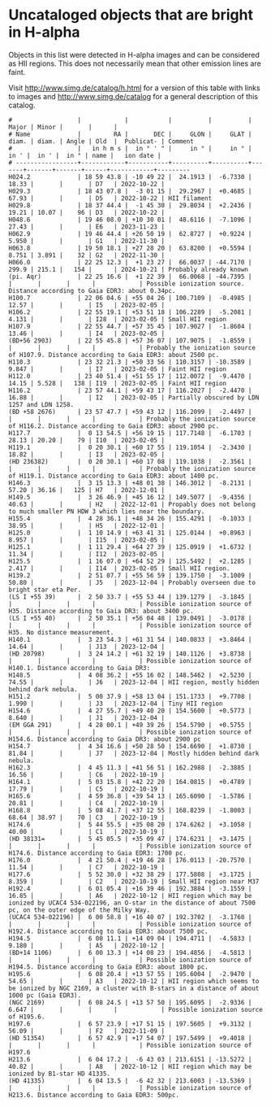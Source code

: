 # Uncataloged objects that are bright in H-alpha

Objects in this list were detected in H-alpha images and can be considered as HII regions.
This does not necessarily mean that other emission lines are faint.

Visit <http://www.simg.de/catalog/h.html> for a version of this table with links
to images and <http://www.simg.de/catalog> for a general description of this
catalog.

    #                  |            |           |          |          | Major | Minor |       |      |
    # Name             |         RA |       DEC |     GLON |     GLAT | diam. | diam. | Angle | Old  |  Publicat- | Comment
    #                  |   in h m s |  in ° ' " |     in ° |     in ° |  in ' |  in ' |  in ° | name |   ion date |
    # -----------------+------------+-----------+----------+----------+-------+-------+-------+------+------------+---------
    H024.2             | 18 59 43.8 | -10 49 22 |  24.1913 |  -6.7330 | 18.33 |       |       | D7   | 2022-10-22 | 
    H029.3             | 18 43 07.8 |  -3 01 15 |  29.2967 |  +0.4685 | 67.93 |       |       | D5   | 2022-10-22 | HII filament
    H029.8             | 18 37 44.4 |  -1 45 30 |  29.8034 |  +2.2436 | 19.21 | 10.07 |    96 | D3   | 2022-10-22 | 
    H048.6             | 19 46 08.0 | +10 30 01 |  48.6116 |  -7.1096 | 27.43 |       |       | E6   | 2023-11-23 | 
    H062.9             | 19 46 44.4 | +26 50 19 |  62.8727 |  +0.9224 | 5.950 |       |       | G1   | 2022-11-30 | 
    H063.8             | 19 50 18.1 | +27 28 20 |  63.8200 |  +0.5594 | 8.751 | 3.891 |    32 | G2   | 2022-11-30 | 
    H066.0             | 22 25 12.3 |  +1 23 27 |  66.0037 | -44.7170 | 299.9 | 215.1 |   154 |      | 2024-10-21 | Probably already known
    (pi. Aqr)          | 22 25 16.6 |  +1 22 39 |  66.0068 | -44.7395 |       |       |       |      |            | Possible ionization source. Distance according to Gaia EDR3: about 0.34pc.
    H100.7             | 22 06 04.6 | +55 04 26 | 100.7109 |  -0.4985 | 12.57 |       |       | I5   | 2023-02-05 | 
    H106.2             | 22 55 19.1 | +53 51 18 | 106.2289 |  -5.2081 | 4.131 |       |       | I28  | 2023-02-05 | Small HII region
    H107.9             | 22 55 44.7 | +57 35 45 | 107.9027 |  -1.8604 | 13.46 |       |       | I4   | 2023-02-05 | 
    (BD+56 2903)       | 22 55 45.8 | +57 36 07 | 107.9075 |  -1.8559 |       |       |       |      |            | Probably the ionization source of H107.9. Distance according to Gaia EDR3: about 2500 pc.
    H110.3             | 23 32 21.3 | +50 33 56 | 110.3157 | -10.3589 | 9.847 |       |       | I7   | 2023-02-05 | Faint HII region
    H112.0             | 23 40 51.4 | +51 55 17 | 112.0072 |  -9.4470 | 14.15 | 5.528 |   138 | I19  | 2023-02-05 | Faint HII region
    H116.2             | 23 57 44.1 | +59 43 17 | 116.2027 |  -2.4470 | 16.88 |       |       | I2   | 2023-02-05 | Partially obscured by LDN 1257 and LDN 1258.
    (BD +58 2676)      | 23 57 47.7 | +59 43 12 | 116.2099 |  -2.4497 |       |       |       |      |            | Probably the ionization source of H116.2. Distance according to Gaia EDR3: about 2900 pc.
    H117.7             |  0 13 54.5 | +56 19 15 | 117.7148 |  -6.1703 | 28.13 | 20.20 |    79 | I10  | 2023-02-05 | 
    H119.1             |  0 20 30.1 | +60 17 55 | 119.1054 |  -2.3430 | 18.82 |       |       | I3   | 2023-02-05 | 
    (HD 236382)        |  0 20 30.1 | +60 17 08 | 119.1038 |  -2.3561 |       |       |       |      |            | Probably the ionization source of H119.1. Distance according to Gaia EDR3: about 1400 pc.
    H146.3             |  3 15 13.3 | +48 01 38 | 146.3012 |  -8.2131 | 57.20 | 36.16 |   125 | H7   | 2022-12-01 | 
    H149.5             |  3 26 46.9 | +45 16 12 | 149.5077 |  -9.4356 | 40.63 |       |       | H2   | 2022-12-01 | Propably does not belong to much smaller PN HDW 3 which lies near the boundary.
    H155.4             |  4 28 36.1 | +48 34 26 | 155.4291 |  -0.1033 | 38.95 |       |       | H5   | 2022-12-01 | 
    H125.0             |  1 10 14.9 | +63 41 31 | 125.0144 |  +0.8963 | 8.957 |       |       | I15  | 2023-02-05 | 
    H125.1             |  1 11 29.4 | +64 27 39 | 125.0919 |  +1.6732 | 11.34 |       |       | I12  | 2023-02-05 | 
    H125.5             |  1 16 07.0 | +64 52 29 | 125.5492 |  +2.1285 | 2.417 |       |       | I14  | 2023-02-05 | Small HII region.
    H139.2             |  2 51 07.7 | +55 56 59 | 139.1750 |  -3.1009 | 50.80 |       |       | J5   | 2023-12-04 | Probably overseen due to bright star eta Per.
    (LS I +55 39)      |  2 50 33.7 | +55 53 44 | 139.1279 |  -3.1845 |       |       |       |      |            | Possible ionization source of H35. Distance according to Gaia DR3: about 3400 pc.
    (LS I +55 40)      |  2 50 35.1 | +56 04 48 | 139.0491 |  -3.0178 |       |       |       |      |            | Possible ionization source of H35. No distance measurement.
    H140.1             |  3 23 54.3 | +61 31 54 | 140.0833 |  +3.8464 | 14.64 |       |       | J13  | 2023-12-04 | 
    (HD 20798)         |  3 24 14.2 | +61 32 19 | 140.1126 |  +3.8738 |       |       |       |      |            | Possible ionization source of H140.1. Distance according to Gaia DR3: 
    H148.5             |  4 08 36.2 | +55 16 02 | 148.5462 |  +2.5230 | 74.55 |       |       | J6   | 2023-12-04 | HII region, mostly hidden behind dark nebula.
    H151.2             |  5 00 37.9 | +58 13 04 | 151.1733 |  +9.7708 | 1.990 |       |       | J3   | 2023-12-04 | Tiny HII region
    H154.6             |  4 27 55.7 | +49 40 20 | 154.5600 |  +0.5773 | 8.640 |       |       | J1   | 2023-12-04 | 
    (EM GGA 291)       |  4 28 00.1 | +49 39 26 | 154.5790 |  +0.5755 |       |       |       |      |            | Possible ionization source of H154.6. Distance according to Gaia DR3: about 2900 pc
    H154.7             |  4 34 16.6 | +50 28 50 | 154.6690 |  +1.8730 | 81.84 |       |       | J7   | 2023-12-04 | Mostly hidden behind dark nebula.
    H162.3             |  4 45 11.3 | +41 56 51 | 162.2988 |  -2.3885 | 16.56 |       |       | C6   | 2022-10-19 | 
    H164.1             |  5 03 15.8 | +42 22 20 | 164.0815 |  +0.4789 | 17.79 |       |       | C5   | 2022-10-19 | 
    H165.6             |  4 59 36.8 | +39 54 13 | 165.6090 |  -1.5786 | 20.81 |       |       | C4   | 2022-10-19 | 
    H168.8             |  5 08 41.7 | +37 12 55 | 168.8239 |  -1.8003 | 68.64 | 38.97 |    70 | C3   | 2022-10-19 | 
    H174.6             |  5 44 55.5 | +35 08 20 | 174.6262 |  +3.1058 | 40.00 |       |       | C1   | 2022-10-19 | 
    (HD 38131=         |  5 45 05.5 | +35 09 47 | 174.6231 |  +3.1475 |       |       |       |      |            | Possible ionization source of H174.6. Distance according to Gaia EDR3: 1700 pc.
    H176.0             |  4 21 50.4 | +19 46 28 | 176.0113 | -20.7570 | 11.54 |       |       | C7   | 2022-10-19 | 
    H177.6             |  5 52 30.0 | +32 38 29 | 177.5808 |  +3.1725 | 8.359 |       |       | C2   | 2022-10-19 | Small HII region near M37
    H192.4             |  6 01 05.4 | +16 39 46 | 192.3884 |  -3.1559 | 16.85 |       |       | A6   | 2022-10-12 | HII region which may be ionized by UCAC4 534-022196, an O-star in the distance of about 7500 pc, on the outer edge of the Milky Way.
    (UCAC4 534-022196) |  6 00 58.8 | +16 40 07 | 192.3702 |  -3.1760 |       |       |       |      |            | Possible ionization source of H192.4. Distance according to Gaia EDR3: about 7500 pc.
    H194.5             |  6 00 11.1 | +14 09 04 | 194.4711 |  -4.5833 | 9.180 |       |       | A5   | 2022-10-12 | 
    (BD+14 1106)       |  6 00 13.3 | +14 08 23 | 194.4856 |  -4.5813 |       |       |       |      |            | Possible ionization source of H194.5. Distance according to Gaia EDR3: about 1800 pc.
    H195.6             |  6 08 20.4 | +13 57 55 | 195.6004 |  -2.9470 | 54.65 |       |       | A3   | 2022-10-12 | HII region which seems to be ionized by NGC 2169, a cluster with B-stars in a distance of about 1000 pc (Gaia EDR3).
    (NGC 2169)         |  6 08 24.5 | +13 57 50 | 195.6095 |  -2.9336 | 6.647 |       |       |      |            | Possible ionization source of H195.6.
    H197.6             |  6 57 23.9 | +17 51 15 | 197.5605 |  +9.3132 | 56.09 |       |       | F2   | 2022-11-09 | 
    (HD 51354)         |  6 57 42.9 | +17 54 07 | 197.5499 |  +9.4018 |       |       |       |      |            | Possible ionization source of H197.6
    H213.6             |  6 04 17.2 |  -6 43 03 | 213.6151 | -13.5272 | 40.82 |       |       | A8   | 2022-10-12 | HII region which may be ionized by B1-star HD 41335.
    (HD 41335)         |  6 04 13.5 |  -6 42 32 | 213.6003 | -13.5369 |       |       |       |      |            | Possible ionization source of H213.6. Distance according to Gaia EDR3: 500pc.
                                                                               
